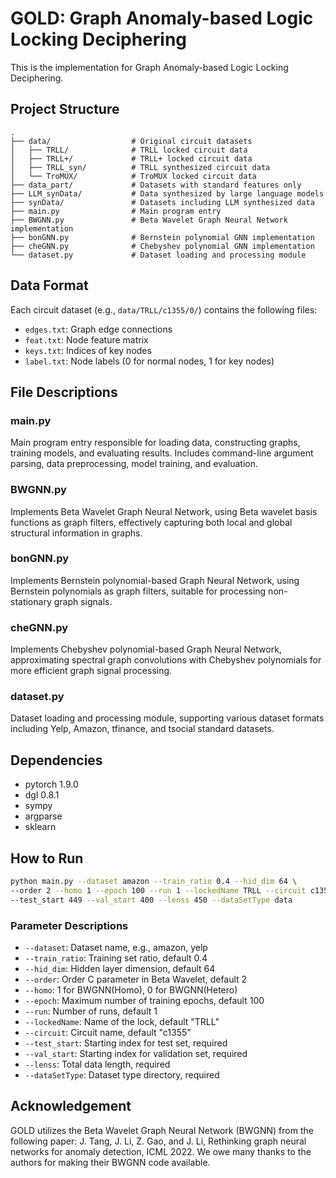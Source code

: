 # GOLD: Graph Anomaly-based Logic Locking Deciphering

This is the implementation for Graph Anomaly-based Logic Locking Deciphering.

## Project Structure

```
.
├── data/                  # Original circuit datasets
│   ├── TRLL/              # TRLL locked circuit data
│   ├── TRLL+/             # TRLL+ locked circuit data
│   ├── TRLL_syn/          # TRLL synthesized circuit data
│   └── TroMUX/            # TroMUX locked circuit data
├── data_part/             # Datasets with standard features only
├── LLM_synData/           # Data synthesized by large language models
├── synData/               # Datasets including LLM synthesized data
├── main.py                # Main program entry
├── BWGNN.py               # Beta Wavelet Graph Neural Network implementation
├── bonGNN.py              # Bernstein polynomial GNN implementation
├── cheGNN.py              # Chebyshev polynomial GNN implementation
└── dataset.py             # Dataset loading and processing module
```

## Data Format

Each circuit dataset (e.g., `data/TRLL/c1355/0/`) contains the following files:
- `edges.txt`: Graph edge connections
- `feat.txt`: Node feature matrix
- `keys.txt`: Indices of key nodes
- `label.txt`: Node labels (0 for normal nodes, 1 for key nodes)

## File Descriptions

### main.py
Main program entry responsible for loading data, constructing graphs, training models, and evaluating results. Includes command-line argument parsing, data preprocessing, model training, and evaluation.

### BWGNN.py
Implements Beta Wavelet Graph Neural Network, using Beta wavelet basis functions as graph filters, effectively capturing both local and global structural information in graphs.

### bonGNN.py
Implements Bernstein polynomial-based Graph Neural Network, using Bernstein polynomials as graph filters, suitable for processing non-stationary graph signals.

### cheGNN.py
Implements Chebyshev polynomial-based Graph Neural Network, approximating spectral graph convolutions with Chebyshev polynomials for more efficient graph signal processing.

### dataset.py
Dataset loading and processing module, supporting various dataset formats including Yelp, Amazon, tfinance, and tsocial standard datasets.

## Dependencies

- pytorch 1.9.0
- dgl 0.8.1
- sympy
- argparse
- sklearn

## How to Run

```bash
python main.py --dataset amazon --train_ratio 0.4 --hid_dim 64 \
--order 2 --homo 1 --epoch 100 --run 1 --lockedName TRLL --circuit c1355 \
--test_start 449 --val_start 400 --lenss 450 --dataSetType data
```

### Parameter Descriptions

- `--dataset`: Dataset name, e.g., amazon, yelp
- `--train_ratio`: Training set ratio, default 0.4
- `--hid_dim`: Hidden layer dimension, default 64
- `--order`: Order C parameter in Beta Wavelet, default 2
- `--homo`: 1 for BWGNN(Homo), 0 for BWGNN(Hetero)
- `--epoch`: Maximum number of training epochs, default 100
- `--run`: Number of runs, default 1
- `--lockedName`: Name of the lock, default "TRLL"
- `--circuit`: Circuit name, default "c1355"
- `--test_start`: Starting index for test set, required
- `--val_start`: Starting index for validation set, required
- `--lenss`: Total data length, required
- `--dataSetType`: Dataset type directory, required

## Acknowledgement

GOLD utilizes the Beta Wavelet Graph Neural Network (BWGNN) from the following paper: J. Tang, J. Li, Z. Gao, and J. Li, Rethinking graph neural networks for anomaly detection, ICML 2022. We owe many thanks to the authors for making their BWGNN code available.

